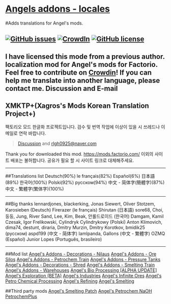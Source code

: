 [Angels addons - locales](https://crowdin.com/project/angelsaddons-newlocales)
=====
#Adds translations for Angel's mods.

[![GitHub issues](https://img.shields.io/github/issues/GimoXagros/Angelsaddons-locale.svg)](https://github.com/GimoXagros/Angelsaddons-locale/issues) [![CrowdIn](https://img.shields.io/badge/localized-Progressing-green.svg)](https://crowdin.com/project/angelsaddons-newlocales) [![GitHub license](https://img.shields.io/github/license/GimoXagros/Angelsaddons-locale.svg)](https://github.com/GimoXagros/Angelsaddons-locale/blob/master/LICENSE)
-----
I have licensed this mode from a previous author.
localization mod for Angel's mods for Factorio. Feel free to contribute on [Crowdin](https://crowdin.com/project/angelsaddons-newlocales)!
If you can help me translate into another language, please contact me. Discussion and E-mail
-----
## XMKTP+(Xagros's Mods Korean Translation Project+)
팩토리오 모드 한글화 프로젝트입니다. 검수 및 번역 작업에 이상이 있을 시 쓰레드나 이메일로 연락 바랍니다.
>[Discussion](https://mods.factorio.com/mod/angelsaddons-newlocales/discussion) and rlgh0925@naver.com

Thank you for downloaded this mod. 
https://mods.factorio.com/ 이외의 사이트 배포는 불허합니다. 공유가 필요 할 시 사이트 링크로 대체해주세요.
*****
##Translations list
Deutsch(90%)
le français(82%)
Español(6%)
日本語(89%)
한국어(100%)
Polski(92%)
русском(94%)
中文 - 简体字(簡體字)(87%)
中文 - 繁體字(繁体字)(100%)

-----

##Big thanks
lennardjones, blackerking, Jonas Siewert, Oliver Stotzem, Karosieben (Deutsch)
Firerazer (le français)
Shirutan (日本語)
sore68, Choi, 둥둥, Jung, River Sand, Lee, Kim, Beak, 안롤드로이드 (한국어)
Damgam, Kamil Czesak, Igor Frelikowski, Cylindryk Cylindrykowy (Polski)
Anton Klimovich, dima74, destunt, diraria, Dmitry Murzin, Dmitry Korotkov, bmidik25 (русском)
aspd199 (中文 - 简体字)
IamIpanda, Gallons (中文 - 繁體字)
OZMQ (Español)
Junior Lopes (Português, brasileiro)

-----

##Mod list
[Angel's Addons - Decorations - Nilaus](https://mods.factorio.com/mod/angelsaddons-nilaus)
[Angel's Addons - Ore Silos](https://mods.factorio.com/mod/angelsaddons-oresilos)
[Angel's Addons - Petrochem Train](https://mods.factorio.com/mod/angelsaddons-petrotrain)
[Angel's Addons - Pressure Tanks](https://mods.factorio.com/mod/angelsaddons-pressuretanks)
[Angel's Addons - Decorations - Shred](https://mods.factorio.com/mod/angelsaddons-shred)
[Angel's Addons - Smelting Train](https://mods.factorio.com/mod/angelsaddons-smeltingtrain)
[Angel's Addons - Warehouses](https://mods.factorio.com/mod/angelsaddons-warehouses)
[Angel's Bio Processing [ALPHA UPDATE]](https://mods.factorio.com/mod/angelsbioprocessing)
[Angel's Exploration (BETA)](https://mods.factorio.com/mod/angelsexploration)
[Angel's Industries](https://mods.factorio.com/mod/angelsindustries)
[Angel's Infinite Ores](https://mods.factorio.com/mod/angelsinfiniteores)
[Angel's Petro Chemical Processing](https://mods.factorio.com/mod/angelspetrochem)
[Angel's Refining](https://mods.factorio.com/mod/angelsrefining)
[Angel's Smelting](https://mods.factorio.com/mod/angelssmelting)

##Third party mods
[Angel's Smelting Patch](https://mods.factorio.com/mod/only-smelting)
[Angel's Petrochem NaOH](https://mods.factorio.com/mod/angelspetrochemNaOH)
[PetrochemPlus](https://mods.factorio.com/mod/PCP)
